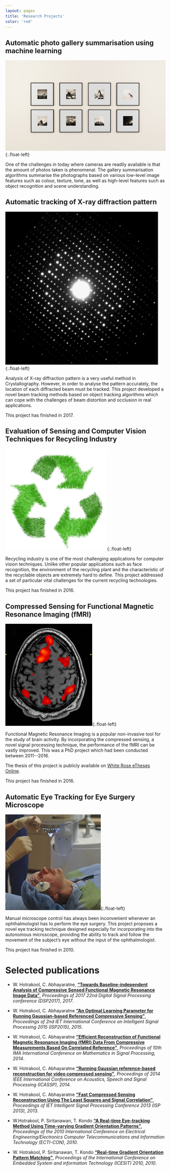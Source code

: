 ```yaml
---
layout: pages
title: 'Research Projects'
color: 'red'
---
```


## Automatic photo gallery summarisation using machine learning
![Gallery](img/research-1.jpg){:.float-left}

One of the challenges in today where cameras are
readily available is that the amount of photos taken
is phenomenal. The gallery summarisation algorithms
summarise the photographs based on various low-level image features such as colour, texture, tone, as well as high-level features such as object
recognition and scene understanding.

## Automatic tracking of X-ray diffraction pattern
![Diffraction pattern](img/research-2.jpg "Diffraction pattern by Sven.hovmoeller"){:.float-left}

Analysis of X-ray diffraction pattern is a very useful method in Crystallography. However, in order
to analyse the pattern accurately, the location of
each diffracted beam must be tracked.
This project developed a novel beam tracking
methods based on object tracking algorithms which can cope with the challenges of beam distortion and occlusion in real applications.

This project has finished in 2017.

## Evaluation of Sensing and Computer Vision Techniques for Recycling Industry
![Recycle](img/research-3.png){:.float-left}

Recycling industry is one of the most challenging applications for
computer vision techniques. Unlike other popular applications such as face
recognition, the environment of the recycling plant and the characteristic
of the recyclable objects are extremely hard to define. This project addressed
a set of particular vital challenges for the current recycling technologies.

This project has finished in 2016.

## Compressed Sensing for Functional Magnetic Resonance Imaging (fMRI)
![fMRI](img/research-4.jpg){:.float-left}

Functional Magnetic Resonance Imaging is a popular non-invasive tool for the
study of brain activity. By incorporating the compressed sensing, a novel signal
processing technique, the performance of the fMRI can be vastly improved.
This was a PhD project which had been conducted between 2011--2016.

The thesis of this project is publicly available on [White Rose eTheses Online](http://etheses.whiterose.ac.uk/15704/).

This project has finished in 2016.

## Automatic Eye Tracking for Eye Surgery Microscope
![Eye Surgery](img/research-5.jpg){:.float-left}

Manual microscope control has always been inconvenient whenever an
ophthalmologist has to perform the eye surgery. This project proposes a novel
eye tracking technique designed especially for incorporating into the autonomous
microscope, providing the ability to track and follow the movement of the
subject’s eye without the input of the ophthalmologist.

This project has finished in 2010.

# Selected publications

- W. Hotrakool, C. Abhayaratne, [**&ldquo;Towards Baseline-independent Analysis of Compressive Sensed Functional Magnetic Resonance Image Data&rdquo;**](), *Proceedings of 2017 22nd Digital Signal Processing conference (DSP2017), 2017*.

- W. Hotrakool, C. Abhayaratne [**&ldquo;An Optimal Learning Parameter for Running Gaussian-based Referenced Compressive Sensing&rdquo;**](), *Proceedings of 2nd IET International Conference on Intelligent Signal Processing 2015 (ISP2015), 2015*.

- W. Hotrakool, C. Abhayaratne [**&ldquo;Efficient Reconstruction of Functional Magnetic Resonance Imaging (fMRI) Data From Compressive Measurements Based On Correlated Reference&rdquo;**](), *Proceedings of 10th IMA International Conference on Mathematics in Signal Processing, 2014*.

- W. Hotrakool, C. Abhayaratne [**&ldquo;Running Gaussian reference-based reconstruction for video compressed sensing&rdquo;**](), *Proceedings of 2014 IEEE International Conference on Acoustics, Speech and Signal Processing (ICASSP), 2014*.

- W. Hotrakool, C. Abhayaratne [**&ldquo;Fast Compressed Sensing Reconstruction Using The Least Squares and Signal Correlation&rdquo;**](), *Proceedings of IET Intelligent Signal Processing Conference 2013 (ISP 2013), 2013*.

- W.Hotrakool, P. Siritanawan, T. Kondo [**&ldquo;A Real-time Eye-tracking Method Using Time-varying Gradient Orientation Patterns&rdquo;**](), *Proceedings of the 2010 International Conference on Electrical Engineering/Electronics Computer Telecommunications and Information Technology (ECTI-CON), 2010*.

- W. Hotrakool, P. Siritanawan, T. Kondo [**&ldquo;Real-time Gradient Orientation Pattern Matching&rdquo;**](), *Proceedings of the International Conference on Embedded System and information Technology (ICESIT) 2010, 2010*.
